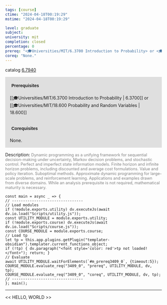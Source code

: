 ```yaml
---
tags: [course]
ctime: "2024-04-18T00:19:29"
mstime: "2024-04-18T00:19:29"

level: graduate
subject: 
university: mit
completion: closed
percentage: 0
prereq: "<🎓Universities/MIT/6.3700 Introduction to Probability> or <🎓Universities/MIT/18.600 Probability and Random Variables>"
coreq: "None."
---
```


catalog [6.7940](http://student.mit.edu/catalog/m6c.html#6.7940)

<span style="display: block; padding: 15px; background-color: rgb(100, 100, 100, 0.2);"><font id="m_prereq3409_0" style="display: block; font-family: Arial, sans-serif; font-weight: bold; padding: 5px">Prerequisites</font><br><span id="prereq3409_0">[[🎓Universities/MIT/6.3700 Introduction to Probability | 6.3700]] or [[🎓Universities/MIT/18.600 Probability and Random Variables | 18.600]]</span></span>
<span style="display: block; padding: 15px; background-color: rgb(100, 100, 100, 0.2);"><font id="m_coreq3409_0" style="display: block; font-family: Arial, sans-serif; font-weight: bold; padding: 5px">Corequisites</font><br><span id="coreq3409_0">None.</span></span>

<font style="">Description:</font>
<font style="color: grey; font-size: 0.8rem;">Dynamic programming as a unifying framework for sequential decision-making under uncertainty, Markov decision problems, and stochastic control. Perfect and imperfect state information models. Finite horizon and infinite horizon problems, including discounted and average cost formulations. Value and policy iteration. Suboptimal methods. Approximate dynamic programming for large-scale problems, and reinforcement learning. Applications and examples drawn from diverse domains. While an analysis prerequisite is not required, mathematical maturity is necessary.</font>

```dataviewjs
const main = async _ => {
// --------------------------------
// Load modules
if (!module.exports.utility) dv.executeJs(await dv.io.load("Scripts/utility.js"));
const UTILITY_MODULE = module.exports.utility;
if (!module.exports.course) dv.executeJs(await dv.io.load("Scripts/course.js"));
const COURSE_MODULE = module.exports.course;
// Load tp
let tp = this.app.plugins.getPlugin("templater-obsidian").templater.current_functions_object;
if (!tp) { dv.paragraph("<font style='color: red'>tp not loaded!</font>"); return; }
// Evaluate
await UTILITY_MODULE.waitForElements(`#m_prereq3409_0`, {timeout:5});
COURSE_MODULE.evaluate_req("3409_0", "prereq", UTILITY_MODULE, dv, tp);
COURSE_MODULE.evaluate_req("3409_0", "coreq", UTILITY_MODULE, dv, tp);
// --------------------------------
}; main();
```

---

<< HELLO, WORLD >>
